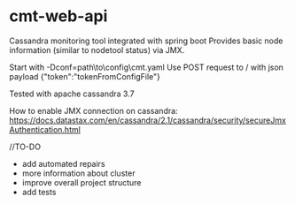 # cmt-web-api
Cassandra monitoring tool integrated with spring boot
Provides basic node information (similar to nodetool status) via JMX.

Start with -Dconf=path\to\config\cmt.yaml
Use POST request to / with json payload {"token":"tokenFromConfigFile"}

Tested with apache cassandra 3.7

How to enable JMX connection on cassandra: 
https://docs.datastax.com/en/cassandra/2.1/cassandra/security/secureJmxAuthentication.html

//TO-DO
- add automated repairs
- more information about cluster
- improve overall project structure
- add tests
